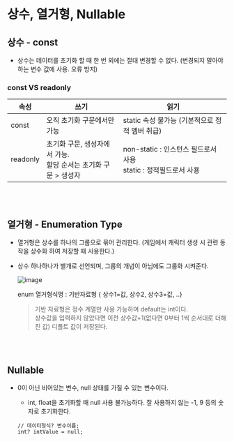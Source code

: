 # 상수, 열거형, Nullable

## 상수 - const

- 상수는 데이터를 초기화 할 때 한 번 외에는 절대 변경할 수 없다. (변경되지 말아야 하는 변수 값에 사용. 오류 방지)

### const VS readonly

| 속성 | 쓰기 | 읽기 |
|------|-----|------|
| const | 오직 초기화 구문에서만 가능 | static 속성 불가능 (기본적으로 정적 멤버 취급) |
| readonly | 초기화 구문, 생성자에서 가능.<br>할당 순서는 초기화 구문 > 생성자 | non-static : 인스턴스 필드로서 사용<br>static : 정적필드로서 사용 |

<br><br>

## 열거형 - Enumeration Type

- 열거형은 상수를 하나의 그룹으로 묶어 관리한다. (게임에서 캐릭터 생성 시 관련 동작을 상수화 하여 저장할 때 사용한다.)
- 상수 하나하나가 별개로 선언되며, 그룹의 개념이 아님에도 그룹화 시켜준다.
  
  ![image](https://github.com/SShinMJ/TIL/assets/82142527/f136d42c-632b-4b84-a703-703cbf3941b3)

  enum 열거형식명 : 기반자료형 { 상수1=값, 상수2, 상수3=값, ..} <br>
  > 기반 자료형은 정수 계열만 사용 가능하며 default는 int이다. <br>
  > 상수값을 입력하지 않았다면 이전 상수값+1(없다면 0부터 1씩 순서대로 더해진 값) 디폴트 값이 저장된다.

<br><br>

## Nullable

- 0이 아닌 비어있는 변수, null 상태를 가질 수 있는 변수이다.
  - int, float을 초기화할 때 null 사용 불가능하다. 잘 사용하지 않는 -1, 9 등의 숫자로 초기화한다.

  ```
  // 데이터형식? 변수이름;
  int? intValue = null;
  ```
